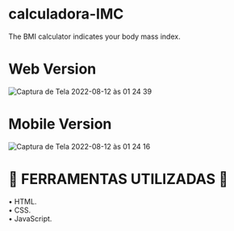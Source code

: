 # calculadora-IMC
The BMI calculator indicates your body mass index.

# Web Version
![Captura de Tela 2022-08-12 às 01 24 39](https://user-images.githubusercontent.com/107657763/184284879-91367a3d-3fb2-4978-b587-ae9dd9a25176.png)


# Mobile Version
![Captura de Tela 2022-08-12 às 01 24 16](https://user-images.githubusercontent.com/107657763/184284932-241226f2-39a2-478e-b11e-3e5830230bc6.png)


# 🔧 FERRAMENTAS UTILIZADAS 🔧

• HTML.<br>
• CSS.<br>
• JavaScript.<br>
